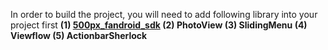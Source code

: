 In order to build the project, you will need to add following library into your project first
<b>(1) <a href="https://github.com/jerryfan2000/500px_fandroid_sdk">500px_fandroid_sdk</a>
<b>(2) PhotoView
<b>(3) SlidingMenu
<b>(4) Viewflow
<b>(5) ActionbarSherlock
